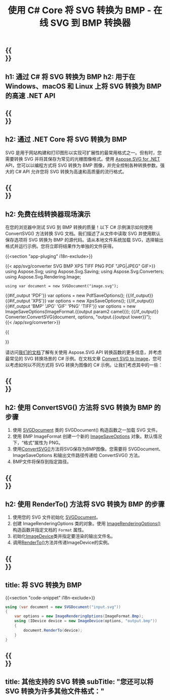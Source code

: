 ﻿---
translation: true
template: /templates/_template-conversion-child.md
title: 使用 C# Core 将 SVG 转换为 BMP - 在线 SVG 到 BMP 转换器
description: 在 Windows、macOS 和 Linux 上使用 .NET Core API 加载 SVG 并将其转换为 BMP。免费试用在线 SVG 到 BMP 转换器！
url: /net/conversion/svg-to-bmp/
family: svg
platformtag: net
feature: conversion
informat: SVG
outformat: BMP
otherformats: GIF BMP JPEG PNG TIFF PDF XPS
---

{{<section banner>}}
---
h1: 通过 C# 将 SVG 转换为 BMP
h2: 用于在 Windows、macOS 和 Linux 上将 SVG 转换为 BMP 的高速 .NET API
---

{{<section overview>}}
---
h2: 通过 .NET Core 将 SVG 转换为 BMP
---

SVG 是用于网站构建和打印图形以实现可扩展性的最常用格式之一。但有时，您需要转换 SVG 并将其保存为常见的光栅图像格式。使用 [Aspose.SVG for .NET](https://products.aspose.com/svg/net/) API，您可以以编程方式将 SVG 转换为 BMP 图像，并完全控制各种转换参数。强大的 C# API 允许您将 SVG 转换为高速和高质量的流行格式。


{{<section demos>}}
---
h2: 免费在线转换器现场演示
---

在您的浏览器中测试 SVG 到 BMP 转换的质量！以下 C# 示例演示如何使用 ConvertSVG() 方法转换 SVG 文档。我们描述了从文件中读取 SVG 并使用默认保存选项将 SVG 转换为 BMP 的源代码。请从本地文件系统加载 SVG，选择输出格式并运行示例。您将立即将结果作为单独的文件获得。

{{<section "app-pluging" i18n-exclude>}}

{{< app/svg/converter SVG BMP XPS TIFF PNG PDF "JPG|JPEG" GIF>}}
using Aspose.Svg;
using Aspose.Svg.Saving;
using Aspose.Svg.Converters;
using Aspose.Svg.Rendering.Image;

    using var document = new SVGDocument("image.svg");
{{#if_output 'PDF'}}
    var options = new PdfSaveOptions();
{{/if_output}}
{{#if_output 'XPS'}}
    var options = new XpsSaveOptions();
{{/if_output}}
{{#if_output 'BMP' 'JPG' 'GIF' 'PNG' 'TIFF'}}
    var options = new ImageSaveOptions(ImageFormat.{{output param2 camel}});
{{/if_output}}
    Converter.ConvertSVG(document, options, "output.{{output lower}}");   
{{< /app/svg/converter>}} 

{{<section documentation>}}

请访问<a href="https://docs.aspose.com/svg/net/how-to-work-with-aspose-svg-api/converting/" target="_blank">我们的文档</a>了解有关使用 Aspose.SVG API 转换函数的更多信息，并考虑最常见的 SVG 转换场景的 C# 示例。在文档文章 <a href="https://docs.aspose.com/svg/net/how-to-work-with-aspose-svg-api/convert-svg-to-image/" target="_blank ">Convert SVG to Image</a>，您可以考虑如何以不同方式将 SVG 转换为图像的 C# 示例。让我们考虑其中的一些：

{{<section steps1>}}
---
h2: 使用 ConvertSVG() 方法将 SVG 转换为 BMP 的步骤
---
1. 使用 [SVGDocument](https://reference.aspose.com/svg/net/aspose.svg/svgdocument) 类的 SVGDocument() 构造函数之一加载 SVG 文件。
1. 使用 BMP ImageFormat 创建一个新的 [ImageSaveOptions](https://reference.aspose.com/svg/net/aspose.svg.saving/imagesaveoptions) 对象。默认情况下，“格式”属性为 PNG。
1. 使用[ConvertSVG()](https://reference.aspose.com/svg/net/aspose.svg.converters/converter/convertsvg/)方法将SVG保存为BMP图像。您需要将 SVGDocument、ImageSaveOptions 和输出文件路径传递给 ConvertSVG() 方法。
1. BMP文件将保存到指定路径。

{{<section steps2>}}
---
h2: 使用 RenderTo() 方法将 SVG 转换为 BMP 的步骤
---
1. 使用您的 SVG 文件初始化 [SVGDocument](https://reference.aspose.com/svg/net/aspose.svg/svgdocument)。
1. 创建 ImageRenderingOptions 类的对象。使用 [ImageRenderingOptions()](https://reference.aspose.com/svg/net/aspose.svg.rendering.image/imagerenderingoptions/constructors/1) 构造函数并指定文档的 `Format` 属性。
1. 初始化[ImageDevice](https://reference.aspose.com/svg/net/aspose.svg.rendering.image/imagedevice)类并指定要渲染的输出文件名。
1. 调用[RenderTo()](https://reference.aspose.com/svg/net/aspose.svg/svgdocument/methods/renderto)方法并传递ImageDevice的实例。

{{<section code-text>}}
---
title: 将 SVG 转换为 BMP
---

{{<section "code-snippet" i18n-exclude>}}

```cs
using (var document = new SVGDocument("input.svg"))
{
	var options = new ImageRenderingOptions(ImageFormat.Bmp);
	using (IDevice device = new ImageDevice(options, "output.bmp"))
	{
		document.RenderTo(device);                    
	}
}
```

{{<section other-conversions>}}
---
title: 其他支持的 SVG 转换
subTitle: "您还可以将 SVG 转换为许多其他文件格式："
---